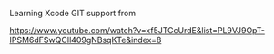 Learning Xcode GIT support from

https://www.youtube.com/watch?v=xf5JTCcUrdE&list=PL9VJ9OpT-IPSM6dFSwQCIl409gNBsqKTe&index=8

